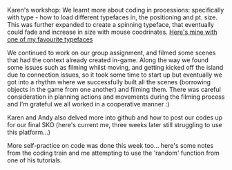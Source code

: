 Karen's workshop: We learnt more about coding in processions: specifically with type - how to load different typefaces in, the positioning and pt. size. This was further expanded to create a spinning typeface, that eventually could fade and increase in size with mouse coodrinates. [Here's mine with one of my favourite typefaces](https://renpapers.github.io/codeword/Processing%20Sketches/Spinning%20text)

We continued to work on our group assignment, and filmed some scenes that had the context already created in-game. Along the way we found some issues such as filming whilst moving, and getting kicked off the island due to connection issues, so it took some time to start up but eventually we got into a rhythm where we successfully built all the scenes (borrowing objects in the game from one another) and filming them. There was careful consideration in planning actions and movements during the filming process and I'm grateful we all worked in a cooperative manner :) 

Karen and Andy also delved more into github and how to post our codes up for our final SKO (here's current me, three weeks later still struggling to use this platform...) 

More self-practice on code was done this week too... here's some notes from the coding train and me attempting to use the 'random' function from one of his tutorials. 
